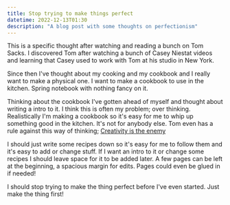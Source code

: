 ```yaml
---
title: Stop trying to make things perfect
datetime: 2022-12-13T01:30
description: "A blog post with some thoughts on perfectionism"
---
```


This is a specific thought after watching and reading a bunch on Tom Sacks. I discovered Tom after watching a bunch of Casey Niestat videos and learning that Casey used to work with Tom at his studio in New York.

Since then I've thought about my cooking and my cookbook and I really want to make a physical one. I want to make a cookbook to use in the kitchen. Spring notebook with nothing fancy on it.

Thinking about the cookbook I've gotten ahead of myself and thought about writing a intro to it. I think this is often my problem; over thinking. Realistically I'm making a cookbook so it's easy for me to whip up something good in the kitchen. It's not for anybody else. Tom even has a rule against this way of thinking; [Creativity is the enemy](https://ropac.net/exhibitions/547-tom-sachs-creativity-is-the-enemy/)

I should just write some recipes down so it's easy for me to follow them and it's easy to add or change stuff. If I want an intro to it or change some recipes I should leave space for it to be added later. A few pages can be left at the beginning, a spacious margin for edits. Pages could even be glued in if needed!

I should stop trying to make the thing perfect before I've even started. Just make the thing first!
